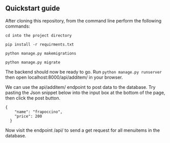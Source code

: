 
## Quickstart guide
After cloning this repository, from the command line perform the following commands:

`cd into the project directory`

`pip install -r requirments.txt`

`python manage.py makemigrations`

`python manage.py migrate`

The backend should now be ready to go.
Run `python manage.py runserver` then open localhost:8000/api/additem/ in your browser.

We can use the api/additem/ endpoint to post data to the database. Try 
pasting the Json snippet below into the input box at the bottom of the page, then click the post button.
```
{
    "name": "frapoccino",
    "price": 200
  }
```
Now visit the endpoint /api/ to send a get request for all menuitems in the database.
